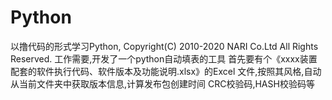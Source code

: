 # Python
以撸代码的形式学习Python,
Copyright(C) 2010-2020 NARI Co.Ltd All Rights Reserved.
工作需要,开发了一个python自动填表的工具
首先要有个《xxxx装置配套的软件执行代码、软件版本及功能说明.xlsx》的Excel 文件,按照其风格,自动从当前文件夹中获取版本信息,计算发布包创建时间
CRC校验码,HASH校验码等

